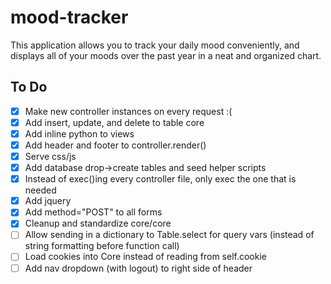 # mood-tracker
This application allows you to track your daily mood conveniently, and displays all of your moods over the past year in a neat and organized chart.

## To Do
 - [x] Make new controller instances on every request :(
 - [x] Add insert, update, and delete to table core
 - [x] Add inline python to views
 - [x] Add header and footer to controller.render()
 - [x] Serve css/js
 - [x] Add database drop->create tables and seed helper scripts
 - [x] Instead of exec()ing every controller file, only exec the one that is needed
 - [x] Add jquery
 - [x] Add method="POST" to all forms
 - [x] Cleanup and standardize core/core
 - [ ] Allow sending in a dictionary to Table.select for query vars (instead of string formatting before function call)
 - [ ] Load cookies into Core instead of reading from self.cookie
 - [ ] Add nav dropdown (with logout) to right side of header

